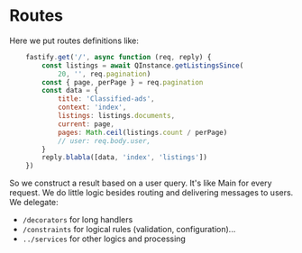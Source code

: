 # Routes

Here we put routes definitions like:

```js
    fastify.get('/', async function (req, reply) {
        const listings = await QInstance.getListingsSince(
            20, '', req.pagination)
        const { page, perPage } = req.pagination
        const data = {
            title: 'Classified-ads',
            context: 'index',
            listings: listings.documents,
            current: page,
            pages: Math.ceil(listings.count / perPage)
            // user: req.body.user,
        }
        reply.blabla([data, 'index', 'listings'])
    })
```
So we construct a result based on a user query. It's like Main for every request.
We do little logic besides routing and delivering messages to users.
We delegate:
- `/decorators` for long handlers
- `/constraints` for logical rules (validation, configuration)... 
- `../services` for other logics and processing